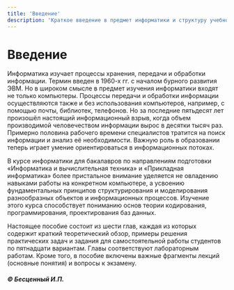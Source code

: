 ```yaml
---
title: 'Введение'
description: 'Краткое введение в предмет информатики и структуру учебного пособия.'
---
```


# Введение

Информатика изучает процессы хранения, передачи и обработки информации. Термин введен в 1960-х гг. с началом бурного развития ЭВМ. Но в широком смысле в предмет изучения информатики входят не только компьютеры. Процессы передачи и обработки информации осуществляются также и без использования компьютеров, например, с помощью почты, библиотек, телефонов. Но за последние пятьдесят лет произошёл настоящий информационный взрыв, когда объем производимой человечеством информации вырос в десятки тысяч раз. Примерно половина рабочего времени специалистов тратится на поиск информации и анализ её необходимости. Важную роль в образовании теперь играет умение ориентироваться в информационных потоках.

В курсе информатики для бакалавров по направлениям подготовки «Информатика и вычислительная техника» и «Прикладная информатика» более пристальное внимание уделяется не овладению навыками работы на конкретном компьютере, а усвоению фундаментальных принципов структурирования и моделирования разнообразных объектов и информационных процессов. Изучение этого курса способствует пониманию основ теории кодирования, программирования, проектирования баз данных.

Настоящее пособие состоит из шести глав, каждая из которых содержит краткий теоретический обзор, примеры решения практических задач и задания для самостоятельной работы студентов по пятнадцати вариантам. Главы соответствуют лабораторным работам. Кроме того, в пособие включены важные фрагменты лекций (основные понятия) и вопросы к экзамену.

   ##### © Бесценный И.П.